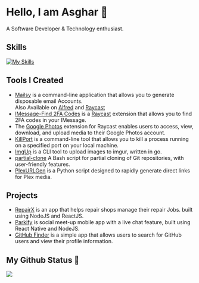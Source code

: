 # Hello, I am Asghar 👋

A Software Developer & Technology enthusiast.

## Skills

[![My Skills](https://skillicons.dev/icons?i=html,css,js,ts,react,redux,nodejs,express,mongo,postgres,redis,bash,git,githubactions,docker,kubernetes,aws,heroku,postman,neovim,nginx,go,linux&perline=6)]()

## Tools I Created

- [Mailsy](https://github.com/balliasghar/mailsy) is a command-line application that allows you to generate disposable email Accounts.<br />
  Also Available on [Alfred](https://github.com/BalliAsghar/mailsy-alfred) and [Raycast](https://github.com/BalliAsghar/mailsy-raycast)
- [IMessage-Find 2FA Codes](https://github.com/BalliAsghar/find-2fa-codes) is a [Raycast](https://www.raycast.com/) extension that allows you to find 2FA codes in your IMessage.
- The [Google Photos](https://github.com/BalliAsghar/google-photos) extension for Raycast enables users to access, view, download, and upload media to their Google Photos account.
- [KillPort](https://github.com/BalliAsghar/killport) is a command-line tool that allows you to kill a process running on a specified port on your local machine.
- [ImgUp](https://github.com/BalliAsghar/imgup) is a CLI tool to upload images to imgur, written in go.
- [partial-clone](https://github.com/BalliAsghar/partial-clone) A Bash script for partial cloning of Git repositories, with user-friendly features.
- [PlexURLGen](https://github.com/BalliAsghar/PlexURLGen) is a Python script designed to rapidly generate direct links for Plex media.

## Projects

- [RepairX](https://github.com/balliasghar/RepairX) is an app that helps repair shops manage their repair Jobs. built using NodeJS and ReactJS.
- [Parkify](https://github.com/balliasghar/Parkify) is social meet-up mobile app with a live chat feature, built using React Native and NodeJS.
- [GitHub Finder](https://github.com/BalliAsghar/GitHubFinder) is a simple app that allows users to search for GitHub users and view their profile information.

## My Github Status 🦸

![](https://github-readme-stats.vercel.app/api?username=BalliAsghar&show_icons=true)
